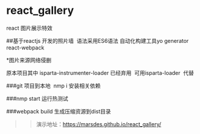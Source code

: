 # react_gallery
react 图片展示特效

##基于reactjs 开发的照片墙  语法采用ES6语法 自动化构建工具yo  generator react-webpack

<p>*图片来源网络侵删 </p>
<p>原本项目其中 isparta-instrumenter-loader 已经弃用  可用isparta-loader  代替</p>

###git 项目到本地  nmp i 安装相关依赖

###nmp start 运行热测试

###webpack build 生成压缩资源到dist目录

>>演示地址：https://marsdes.github.io/react_gallery/
